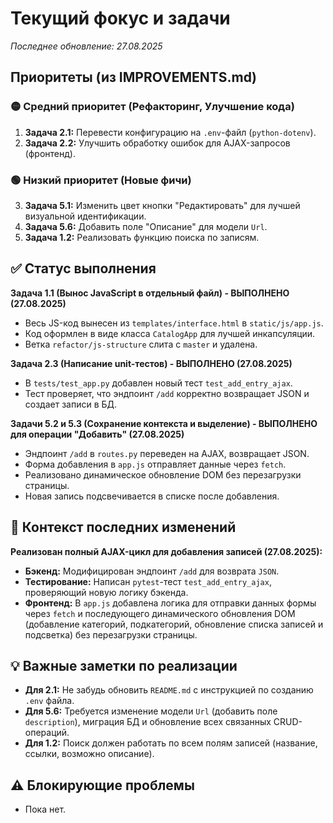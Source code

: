 # Текущий фокус и задачи
*Последнее обновление: 27.08.2025*

## Приоритеты (из IMPROVEMENTS.md)
### 🟡 Средний приоритет (Рефакторинг, Улучшение кода)
1.  **Задача 2.1:** Перевести конфигурацию на `.env`-файл (`python-dotenv`).
2.  **Задача 2.2:** Улучшить обработку ошибок для AJAX-запросов (фронтенд).

### 🟢 Низкий приоритет (Новые фичи)
3.  **Задача 5.1:** Изменить цвет кнопки "Редактировать" для лучшей визуальной идентификации.
4.  **Задача 5.6:** Добавить поле "Описание" для модели `Url`.
5.  **Задача 1.2:** Реализовать функцию поиска по записям.

## ✅ Статус выполнения
**Задача 1.1 (Вынос JavaScript в отдельный файл) - ВЫПОЛНЕНО (27.08.2025)**
-   Весь JS-код вынесен из `templates/interface.html` в `static/js/app.js`.
-   Код оформлен в виде класса `CatalogApp` для лучшей инкапсуляции.
-   Ветка `refactor/js-structure` слита с `master` и удалена.

**Задача 2.3 (Написание unit-тестов) - ВЫПОЛНЕНО (27.08.2025)**
-   В `tests/test_app.py` добавлен новый тест `test_add_entry_ajax`.
-   Тест проверяет, что эндпоинт `/add` корректно возвращает JSON и создает записи в БД.

**Задачи 5.2 и 5.3 (Сохранение контекста и выделение) - ВЫПОЛНЕНО для операции "Добавить" (27.08.2025)**
-   Эндпоинт `/add` в `routes.py` переведен на AJAX, возвращает JSON.
-   Форма добавления в `app.js` отправляет данные через `fetch`.
-   Реализовано динамическое обновление DOM без перезагрузки страницы.
-   Новая запись подсвечивается в списке после добавления.

## 📝 Контекст последних изменений
**Реализован полный AJAX-цикл для добавления записей (27.08.2025):**
-   **Бэкенд:** Модифицирован эндпоинт `/add` для возврата `JSON`.
-   **Тестирование:** Написан `pytest`-тест `test_add_entry_ajax`, проверяющий новую логику бэкенда.
-   **Фронтенд:** В `app.js` добавлена логика для отправки данных формы через `fetch` и последующего динамического обновления DOM (добавление категорий, подкатегорий, обновление списка записей и подсветка) без перезагрузки страницы.

## 💡 Важные заметки по реализации
-   **Для 2.1:** Не забудь обновить `README.md` с инструкцией по созданию `.env` файла.
-   **Для 5.6:** Требуется изменение модели `Url` (добавить поле `description`), миграция БД и обновление всех связанных CRUD-операций.
-   **Для 1.2:** Поиск должен работать по всем полям записей (название, ссылки, возможно описание).

## ⚠️ Блокирующие проблемы
-   Пока нет.
